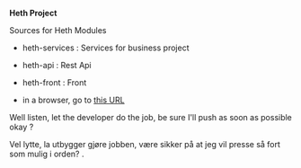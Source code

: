 **Heth Project**


Sources for Heth Modules

- heth-services : Services for business project
- heth-api : Rest Api
- heth-front : Front


- in a browser, go to [this URL](http://localhost:8080/heth-api/)

Well listen, let the developer do the job, be sure I'll push as soon as possible okay ?

Vel lytte, la utbygger gjøre jobben, være sikker på at jeg vil presse så fort som mulig i orden?
.
